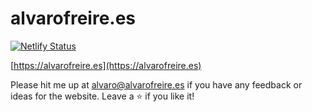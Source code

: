 # alvarofreire.es

[![Netlify Status](https://api.netlify.com/api/v1/badges/c1e4d516-ccb3-4113-9831-602be062e431/deploy-status)](https://app.netlify.com/sites/alvarofreire/deploys)

[https://alvarofreire.es](https://alvarofreire.es)

Please hit me up at alvaro@alvarofreire.es if you have any feedback or ideas for the website. Leave a :star:&nbsp;if you like it!
